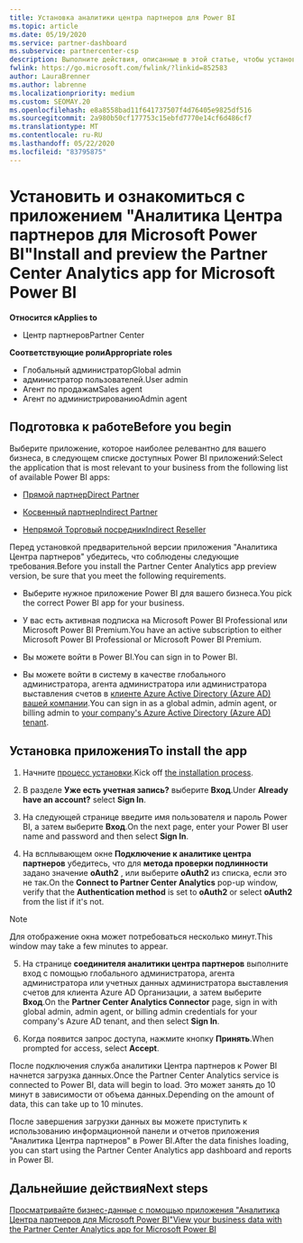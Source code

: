 ```yaml
---
title: Установка аналитики центра партнеров для Power BI
ms.topic: article
ms.date: 05/19/2020
ms.service: partner-dashboard
ms.subservice: partnercenter-csp
description: Выполните действия, описанные в этой статье, чтобы установить и просмотреть приложение аналитики центра партнеров для Power BI (для прямых партнеров в CSP).
fwlink: https://go.microsoft.com/fwlink/?linkid=852583
author: LauraBrenner
ms.author: labrenne
ms.localizationpriority: medium
ms.custom: SEOMAY.20
ms.openlocfilehash: e8a8558bad11f641737507f4d76405e9825df516
ms.sourcegitcommit: 2a980b50cf177753c15ebfd7770e14cf6d486cf7
ms.translationtype: MT
ms.contentlocale: ru-RU
ms.lasthandoff: 05/22/2020
ms.locfileid: "83795875"
---
```

# <a name="install-and-preview-the-partner-center-analytics-app-for-microsoft-power-bi"></a><span data-ttu-id="4b3ab-103">Установить и ознакомиться с приложением "Аналитика Центра партнеров для Microsoft Power BI"</span><span class="sxs-lookup"><span data-stu-id="4b3ab-103">Install and preview the Partner Center Analytics app for Microsoft Power BI</span></span>

<span data-ttu-id="4b3ab-104">**Относится к**</span><span class="sxs-lookup"><span data-stu-id="4b3ab-104">**Applies to**</span></span>

- <span data-ttu-id="4b3ab-105">Центр партнеров</span><span class="sxs-lookup"><span data-stu-id="4b3ab-105">Partner Center</span></span>

<span data-ttu-id="4b3ab-106">**Соответствующие роли**</span><span class="sxs-lookup"><span data-stu-id="4b3ab-106">**Appropriate roles**</span></span>
-   <span data-ttu-id="4b3ab-107">Глобальный администратор</span><span class="sxs-lookup"><span data-stu-id="4b3ab-107">Global admin</span></span>
-   <span data-ttu-id="4b3ab-108">администратор пользователей.</span><span class="sxs-lookup"><span data-stu-id="4b3ab-108">User admin</span></span>
-   <span data-ttu-id="4b3ab-109">Агент по продажам</span><span class="sxs-lookup"><span data-stu-id="4b3ab-109">Sales agent</span></span>
-   <span data-ttu-id="4b3ab-110">Агент по администрированию</span><span class="sxs-lookup"><span data-stu-id="4b3ab-110">Admin agent</span></span>

## <a name="before-you-begin"></a><span data-ttu-id="4b3ab-111">Подготовка к работе</span><span class="sxs-lookup"><span data-stu-id="4b3ab-111">Before you begin</span></span>

<span data-ttu-id="4b3ab-112">Выберите приложение, которое наиболее релевантно для вашего бизнеса, в следующем списке доступных Power BI приложений:</span><span class="sxs-lookup"><span data-stu-id="4b3ab-112">Select the application that is most relevant to your business from the following list of available Power BI apps:</span></span>
- [<span data-ttu-id="4b3ab-113">Прямой партнер</span><span class="sxs-lookup"><span data-stu-id="4b3ab-113">Direct Partner</span></span>](https://app.powerbi.com/groups/me/getdata/services/direct-providers-partner-analytics)

- [<span data-ttu-id="4b3ab-114">Косвенный партнер</span><span class="sxs-lookup"><span data-stu-id="4b3ab-114">Indirect Partner</span></span>](https://app.powerbi.com/groups/me/getdata/services/indirect-providers-partner-analytics)

- [<span data-ttu-id="4b3ab-115">Непрямой Торговый посредник</span><span class="sxs-lookup"><span data-stu-id="4b3ab-115">Indirect Reseller</span></span>](https://app.powerbi.com/groups/me/getdata/services/indirect-seller-partner-analytics)

<span data-ttu-id="4b3ab-116">Перед установкой предварительной версии приложения "Аналитика Центра партнеров" убедитесь, что соблюдены следующие требования.</span><span class="sxs-lookup"><span data-stu-id="4b3ab-116">Before you install the Partner Center Analytics app preview version, be sure that you meet the following requirements.</span></span>

- <span data-ttu-id="4b3ab-117">Выберите нужное приложение Power BI для вашего бизнеса.</span><span class="sxs-lookup"><span data-stu-id="4b3ab-117">You pick the correct Power BI app for your business.</span></span>

- <span data-ttu-id="4b3ab-118">У вас есть активная подписка на Microsoft Power BI Professional или Microsoft Power BI Premium.</span><span class="sxs-lookup"><span data-stu-id="4b3ab-118">You have an active subscription to either Microsoft Power BI Professional or Microsoft Power BI Premium.</span></span>

- <span data-ttu-id="4b3ab-119">Вы можете войти в Power BI.</span><span class="sxs-lookup"><span data-stu-id="4b3ab-119">You can sign in to Power BI.</span></span>

- <span data-ttu-id="4b3ab-120">Вы можете войти в систему в качестве глобального администратора, агента администратора или администратора выставления счетов в [клиенте Azure Active Directory (Azure AD) вашей компании](azure-active-directory-tenants-and-partner-center.md).</span><span class="sxs-lookup"><span data-stu-id="4b3ab-120">You can sign in as a global admin, admin agent, or billing admin to [your company's Azure Active Directory (Azure AD) tenant](azure-active-directory-tenants-and-partner-center.md).</span></span>

## <a name="to-install-the-app"></a><span data-ttu-id="4b3ab-121">Установка приложения</span><span class="sxs-lookup"><span data-stu-id="4b3ab-121">To install the app</span></span>

1. <span data-ttu-id="4b3ab-122">Начните [процесс установки](https://app.powerbi.com/getdata/services/partneranalytics?cpcode=PartnerCenterAnalytics&getDataForceConnect=true&alwaysPromptForContentProviderCreds=true).</span><span class="sxs-lookup"><span data-stu-id="4b3ab-122">Kick off [the installation process](https://app.powerbi.com/getdata/services/partneranalytics?cpcode=PartnerCenterAnalytics&getDataForceConnect=true&alwaysPromptForContentProviderCreds=true).</span></span>

2. <span data-ttu-id="4b3ab-123">В разделе **Уже есть учетная запись?** выберите **Вход**.</span><span class="sxs-lookup"><span data-stu-id="4b3ab-123">Under **Already have an account?** select **Sign In**.</span></span> 

3. <span data-ttu-id="4b3ab-124">На следующей странице введите имя пользователя и пароль Power BI, а затем выберите **Вход**.</span><span class="sxs-lookup"><span data-stu-id="4b3ab-124">On the next page, enter your Power BI user name and password and then select **Sign In**.</span></span> 

4. <span data-ttu-id="4b3ab-125">На всплывающем окне **Подключение к аналитике центра партнеров** убедитесь, что для **метода проверки подлинности** задано значение **oAuth2** , или выберите **oAuth2** из списка, если это не так.</span><span class="sxs-lookup"><span data-stu-id="4b3ab-125">On the **Connect to Partner Center Analytics** pop-up window, verify that the **Authentication method** is set to **oAuth2** or select **oAuth2** from the list if it's not.</span></span> 

> [!NOTE]  
>  <span data-ttu-id="4b3ab-126">Для отображение окна может потребоваться несколько минут.</span><span class="sxs-lookup"><span data-stu-id="4b3ab-126">This window may take a few minutes to appear.</span></span>

5. <span data-ttu-id="4b3ab-127">На странице **соединителя аналитики центра партнеров** выполните вход с помощью глобального администратора, агента администратора или учетных данных администратора выставления счетов для клиента Azure AD Организации, а затем выберите **Вход**.</span><span class="sxs-lookup"><span data-stu-id="4b3ab-127">On the **Partner Center Analytics Connector** page, sign in with global admin, admin agent, or billing admin credentials for your company's Azure AD tenant, and then select **Sign In**.</span></span>
 
6. <span data-ttu-id="4b3ab-128">Когда появится запрос доступа, нажмите кнопку **Принять**.</span><span class="sxs-lookup"><span data-stu-id="4b3ab-128">When prompted for access, select **Accept**.</span></span> 

<span data-ttu-id="4b3ab-129">После подключения служба аналитики Центра партнеров к Power BI начнется загрузка данных.</span><span class="sxs-lookup"><span data-stu-id="4b3ab-129">Once the Partner Center Analytics service is connected to Power BI, data will begin to load.</span></span> <span data-ttu-id="4b3ab-130">Это может занять до 10 минут в зависимости от объема данных.</span><span class="sxs-lookup"><span data-stu-id="4b3ab-130">Depending on the amount of data, this can take up to 10 minutes.</span></span> 

<span data-ttu-id="4b3ab-131">После завершения загрузки данных вы можете приступить к использованию информационной панели и отчетов приложения "Аналитика Центра партнеров" в Power BI.</span><span class="sxs-lookup"><span data-stu-id="4b3ab-131">After the data finishes loading, you can start using the Partner Center Analytics app dashboard and reports in Power BI.</span></span>

## <a name="next-steps"></a><span data-ttu-id="4b3ab-132">Дальнейшие действия</span><span class="sxs-lookup"><span data-stu-id="4b3ab-132">Next steps</span></span>

[<span data-ttu-id="4b3ab-133">Просматривайте бизнес-данные с помощью приложения "Аналитика Центра партнеров для Microsoft Power BI"</span><span class="sxs-lookup"><span data-stu-id="4b3ab-133">View your business data with the Partner Center Analytics app for Microsoft Power BI</span></span>](power-bi-app-for-direct-partners-use.md)
